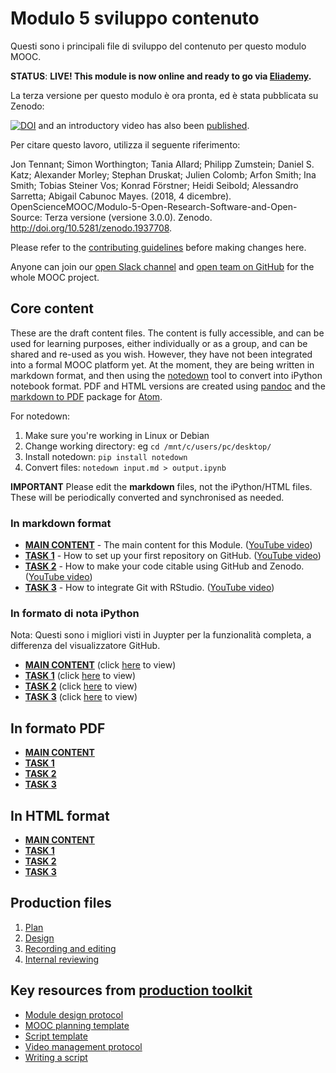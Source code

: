 # Modulo 5 sviluppo contenuto

Questi sono i principali file di sviluppo del contenuto per questo modulo MOOC.

**STATUS**: **LIVE! This module is now online and ready to go via [Eliademy](https://eliademy.com/catalog/oer/module-5-open-research-software-and-open-source.html).**

La terza versione per questo modulo è ora pronta, ed è stata pubblicata su Zenodo:

[![DOI](https://zenodo.org/badge/DOI/10.5281/zenodo.1434288.svg)](https://doi.org/10.5281/zenodo.1434288) and an introductory video has also been [published](https://www.youtube.com/watch?v=1fwGliIyAZs).

Per citare questo lavoro, utilizza il seguente riferimento:

Jon Tennant; Simon Worthington; Tania Allard; Philipp Zumstein; Daniel S. Katz; Alexander Morley; Stephan Druskat; Julien Colomb; Arfon Smith; Ina Smith; Tobias Steiner Vos; Konrad Förstner; Heidi Seibold; Alessandro Sarretta; Abigail Cabunoc Mayes. (2018, 4 dicembre). OpenScienceMOOC/Modulo-5-Open-Research-Software-and-Open-Source: Terza versione (versione 3.0.0). Zenodo. <http://doi.org/10.5281/zenodo.1937708>.

Please refer to the [contributing guidelines](https://github.com/OpenScienceMOOC/Module-5-Open-Research-Software-and-Open-Source/blob/master/CONTRIBUTING.md) before making changes here.

Anyone can join our [open Slack channel](https://osmooc.herokuapp.com/) and [open team on GitHub](https://open-science-mooc-invite.herokuapp.com/) for the whole MOOC project.

## Core content

These are the draft content files. The content is fully accessible, and can be used for learning purposes, either individually or as a group, and can be shared and re-used as you wish. However, they have not been integrated into a formal MOOC platform yet. At the moment, they are being written in markdown format, and then using the [notedown](https://github.com/aaren/notedown) tool to convert into iPython notebook format. PDF and HTML versions are created using [pandoc](https://pandoc.org/demos.html) and the [markdown to PDF](https://atom.io/packages/markdown-pdf) package for [Atom](https://atom.io/).

For notedown:

1. Make sure you're working in Linux or Debian
2. Change working directory: eg `cd /mnt/c/users/pc/desktop/`
3. Install notedown: `pip install notedown`
4. Convert files: `notedown input.md > output.ipynb`

**IMPORTANT** Please edit the **markdown** files, not the iPython/HTML files. These will be periodically converted and synchronised as needed.

### In markdown format

- [**MAIN CONTENT**](MAIN.md) - The main content for this Module. ([YouTube video](https://www.youtube.com/watch?v=BHrOEmKk5zM))
- [**TASK 1**](Task_1.md) - How to set up your first repository on GitHub. ([YouTube video](https://www.youtube.com/watch?v=AnftV9HBPSc&t=4s))
- [**TASK 2**](Task_2.md) - How to make your code citable using GitHub and Zenodo. ([YouTube video](https://www.youtube.com/watch?v=pjsbBQYOOaE&t=4s))
- [**TASK 3**](Task_3.md) - How to integrate Git with RStudio. ([YouTube video](https://www.youtube.com/watch?v=Q-6jfjSAspA))

### In formato di nota iPython

Nota: Questi sono i migliori visti in Juypter per la funzionalità completa, a differenza del visualizzatore GitHub.

- [**MAIN CONTENT**](MAIN.ipynb) (click [here](https://nbviewer.jupyter.org/github/OpenScienceMOOC/Module-5-Open-Research-Software-and-Open-Source/blob/master/content_development/MAIN.ipynb) to view)
- [**TASK 1**](Task_1.ipynb) (click [here](https://nbviewer.jupyter.org/github/OpenScienceMOOC/Module-5-Open-Research-Software-and-Open-Source/blob/master/content_development/Task_1.ipynb) to view)
- [**TASK 2**](Task_2.ipynb) (click [here](https://nbviewer.jupyter.org/github/OpenScienceMOOC/Module-5-Open-Research-Software-and-Open-Source/blob/master/content_development/Task_2.ipynb) to view)
- [**TASK 3**](Task_3.ipynb) (click [here](https://nbviewer.jupyter.org/github/OpenScienceMOOC/Module-5-Open-Research-Software-and-Open-Source/blob/master/content_development/Task_3.ipynb) to view)

## In formato PDF

- [**MAIN CONTENT**](MAIN.pdf)
- [**TASK 1**](Task_1.pdf)
- [**TASK 2**](Task_2.pdf)
- [**TASK 3**](Task_3.pdf)

## In HTML format

- [**MAIN CONTENT**](MAIN.html)
- [**TASK 1**](Task_1.html)
- [**TASK 2**](Task_2.html)
- [**TASK 3**](Task_3.html)

## Production files

1. [Plan](01-plan.md) 
2. [Design](02-design.md)
3. [Recording and editing](03-recording.md)
4. [Internal reviewing](04-quizzes.md)

## Key resources from [production toolkit](https://github.com/OpenScienceMOOC/Module-5-Open-Research-Software-and-Open-Source/tree/master/production_toolkit)

- [Module design protocol](https://github.com/OpenScienceMOOC/Module-5-Open-Research-Software-and-Open-Source/blob/master/production_toolkit/MODULE_DESIGN_PROTOCOL.md)
- [MOOC planning template](https://github.com/OpenScienceMOOC/Module-5-Open-Research-Software-and-Open-Source/blob/master/production_toolkit/MOOC_planning_template.md)
- [Script template](https://github.com/OpenScienceMOOC/Module-5-Open-Research-Software-and-Open-Source/blob/master/production_toolkit/Script_template.md)
- [Video management protocol](https://github.com/OpenScienceMOOC/Module-5-Open-Research-Software-and-Open-Source/blob/master/production_toolkit/Video_management_protocol.md)
- [Writing a script](https://github.com/OpenScienceMOOC/Module-5-Open-Research-Software-and-Open-Source/blob/master/production_toolkit/Writing_a_script.md)